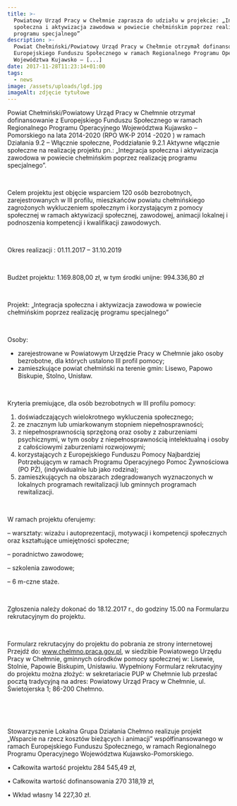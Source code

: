 ```yaml
---
title: >-
  Powiatowy Urząd Pracy w Chełmnie zaprasza do udziału w projekcie: „Integracja
  społeczna i aktywizacja zawodowa w powiecie chełmińskim poprzez realizację
  programu specjalnego”
description: >-
  Powiat Chełmiński/Powiatowy Urząd Pracy w Chełmnie otrzymał dofinansowanie z
  Europejskiego Funduszu Społecznego w ramach Regionalnego Programu Operacyjnego
  Województwa Kujawsko – [...]
date: 2017-11-28T11:23:14+01:00
tags:
  - news
image: /assets/uploads/lgd.jpg
imageAlt: zdjęcie tytułowe
---
```

Powiat Chełmiński/Powiatowy Urząd Pracy w Chełmnie otrzymał dofinansowanie z Europejskiego Funduszu Społecznego w ramach Regionalnego Programu Operacyjnego Województwa Kujawsko – Pomorskiego na lata 2014-2020 (RPO WK-P 2014 -2020 ) w ramach Działania 9.2 – Włącznie społeczne, Poddziałanie 9.2.1 Aktywne włącznie społeczne na realizację projektu pn.: „Integracja społeczna i aktywizacja zawodowa w powiecie chełmińskim poprzez realizację programu specjalnego”. 

<br>

Celem projektu jest objęcie wsparciem 120 osób bezrobotnych, zarejestrowanych w III profilu, mieszkańców powiatu chełmińskiego zagrożonych wykluczeniem społecznym i korzystającym z pomocy społecznej w ramach aktywizacji społecznej, zawodowej, animacji lokalnej i podnoszenia kompetencji i kwalifikacji zawodowych.

<br>

Okres realizacji : 01.11.2017 – 31.10.2019

<br>

Budżet projektu: 1.169.808,00 zł, w tym środki unijne: 994.336,80 zł

<br>

Projekt: „Integracja społeczna i aktywizacja zawodowa w powiecie chełmińskim poprzez realizację programu specjalnego”

<br>

Osoby:

* zarejestrowane w Powiatowym Urzędzie Pracy w Chełmnie jako osoby bezrobotne, dla których ustalono III profil pomocy;
* zamieszkujące powiat chełmiński na terenie gmin: Lisewo, Papowo Biskupie, Stolno, Unisław.

<br>

Kryteria premiujące, dla osób bezrobotnych w III profilu pomocy:

1. doświadczających wielokrotnego wykluczenia społecznego;
2. ze znacznym lub umiarkowanym stopniem niepełnosprawności; 
3. z niepełnosprawnością sprzężoną oraz osoby z zaburzeniami psychicznymi, w tym osoby z niepełnosprawnością intelektualną i osoby z całościowymi zaburzeniami rozwojowymi;
4. korzystających z Europejskiego Funduszu Pomocy Najbardziej Potrzebującym w ramach Programu Operacyjnego Pomoc Żywnościowa (PO PŻ), (indywidualnie lub jako rodzina);
5. zamieszkujących na obszarach zdegradowanych wyznaczonych w lokalnych programach rewitalizacji lub gminnych programach rewitalizacji.

<br>

W ramach projektu oferujemy:

– warsztaty: wizażu i autoprezentacji, motywacji i kompetencji społecznych oraz kształtujące umiejętności społeczne;



– poradnictwo zawodowe;



– szkolenia zawodowe;



– 6 m-czne staże. 

<br>

Zgłoszenia należy dokonać do 18.12.2017 r., do godziny 15.00 na Formularzu rekrutacyjnym do projektu. 

<br>

Formularz rekrutacyjny do projektu do pobrania ze strony internetowej Przejdź do: www.chelmno.praca.gov.pl, w siedzibie Powiatowego Urzędu Pracy w Chełmnie, gminnych ośrodków pomocy społecznej w: Lisewie, Stolnie, Papowie Biskupim, Unisławiu. Wypełniony Formularz rekrutacyjny do projektu można złożyć: w sekretariacie PUP w Chełmnie lub przesłać pocztą tradycyjną na adres: Powiatowy Urząd Pracy w Chełmnie, ul. Świetojerska 1; 86-200 Chełmno. 

<br>

<br>

<br>

Stowarzyszenie Lokalna Grupa Działania Chełmno realizuje projekt „Wsparcie na rzecz kosztów bieżących i animacji” współfinansowanego w ramach Europejskiego Funduszu Społecznego, w ramach Regionalnego Programu Operacyjnego Województwa Kujawsko-Pomorskiego.



• Całkowita wartość projektu 284 545,49 zł,



• Całkowita wartość dofinansowania 270 318,19 zł,



• Wkład własny 14 227,30 zł.
